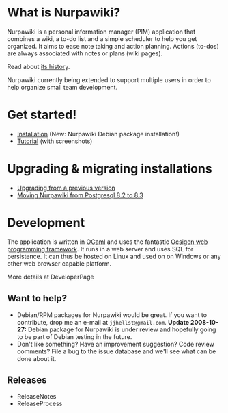 # What is Nurpawiki? #
Nurpawiki is a personal information manager (PIM) application that combines a wiki, a to-do list and a simple scheduler to help you get organized.  It aims to ease note taking and action planning.  Actions (to-dos) are always associated with notes or plans (wiki pages).

Read about [its history](History.md).

Nurpawiki currently being extended to support multiple users in order to help organize small team development.

# Get started! #

  * [Installation](Installation.md) (New: Nurpawiki Debian package installation!)
  * [Tutorial](Tutorial.md) (with screenshots)

# Upgrading & migrating installations #
  * [Upgrading from a previous version](Upgrading.md)
  * [Moving Nurpawiki from Postgresql 8.2 to 8.3](Transition_from_Psql_8_2_to_8_3.md)

# Development #
The application is written in [OCaml](http://caml.inria.fr) and uses the fantastic [Ocsigen web programming framework](http://www.ocsigen.org/).  It runs in a web server and uses SQL for persistence.  It can thus be hosted on Linux and used on on Windows or any other web browser capable platform.

More details at DeveloperPage

## Want to help? ##
  * Debian/RPM packages for Nurpawiki would be great.  If you want to contribute, drop me an e-mail at `jjhellst@gmail.com`. **Update 2008-10-27:** Debian package for Nurpawiki is under review and hopefully going to be part of Debian testing in the future.
  * Don't like something?  Have an improvement suggestion?  Code review comments?  File a bug to the issue database and we'll see what can be done about it.

## Releases ##
  * ReleaseNotes
  * ReleaseProcess